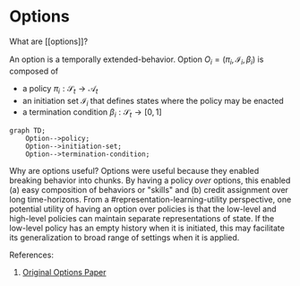 # Options 

What are [[options]]?

An option is a temporally extended-behavior. Option $O_i = (\pi_i, \mathcal{I}_i, \beta_i)$ is composed of

* a policy $\pi_i: \mathcal{S}_t \rightarrow \mathcal{A}_t$
* an initiation set $\mathcal{I}_i$ that defines states where the policy may be enacted
* a termination condition $\beta_i : \mathcal{S}_t \rightarrow [0,1]$

```mermaid
graph TD;
    Option-->policy;
    Option-->initiation-set;
    Option-->termination-condition;
```

Why are options useful? Options were useful because they enabled breaking behavior into chunks. By having a policy *over* options, this enabled (a) easy composition of behaviors or "skills" and (b) credit assignment over long time-horizons. From a #representation-learning-utility perspective, one potential utility of having an option over policies is that the low-level and high-level policies can maintain separate representations of state. If the low-level policy has an empty history when it is initiated, this may facilitate its generalization to broad range of settings when it is applied.

References:
1. [Original Options Paper](https://people.cs.umass.edu/~barto/courses/cs687/Sutton-Precup-Singh-AIJ99.pdf)